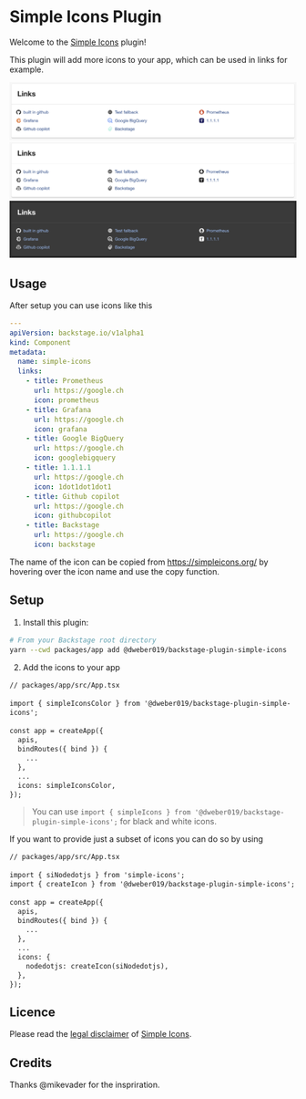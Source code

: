 # Simple Icons Plugin

Welcome to the [Simple Icons](https://simpleicons.org/) plugin!

This plugin will add more icons to your app, which can be used in links for example.

![color](https://raw.githubusercontent.com/dweber019/backstage-plugins/main/plugins/simple-icons/docs/color.png)
![no color light](https://raw.githubusercontent.com/dweber019/backstage-plugins/main/plugins/simple-icons/docs/no-color-light.png)
![no color dark](https://raw.githubusercontent.com/dweber019/backstage-plugins/main/plugins/simple-icons/docs/no-color-dark.png)

## Usage

After setup you can use icons like this

```yaml
---
apiVersion: backstage.io/v1alpha1
kind: Component
metadata:
  name: simple-icons
  links:
    - title: Prometheus
      url: https://google.ch
      icon: prometheus
    - title: Grafana
      url: https://google.ch
      icon: grafana
    - title: Google BigQuery
      url: https://google.ch
      icon: googlebigquery
    - title: 1.1.1.1
      url: https://google.ch
      icon: 1dot1dot1dot1
    - title: Github copilot
      url: https://google.ch
      icon: githubcopilot
    - title: Backstage
      url: https://google.ch
      icon: backstage
```

The name of the icon can be copied from https://simpleicons.org/ by hovering over the icon name and use the copy function.

## Setup

1. Install this plugin:

```bash
# From your Backstage root directory
yarn --cwd packages/app add @dweber019/backstage-plugin-simple-icons
```

2. Add the icons to your app

```tsx
// packages/app/src/App.tsx

import { simpleIconsColor } from '@dweber019/backstage-plugin-simple-icons';

const app = createApp({
  apis,
  bindRoutes({ bind }) {
    ...
  },
  ...
  icons: simpleIconsColor,
});
```

> You can use `import { simpleIcons } from '@dweber019/backstage-plugin-simple-icons';` for black and white icons.

If you want to provide just a subset of icons you can do so by using

```tsx
// packages/app/src/App.tsx

import { siNodedotjs } from 'simple-icons';
import { createIcon } from '@dweber019/backstage-plugin-simple-icons';

const app = createApp({
  apis,
  bindRoutes({ bind }) {
    ...
  },
  ...
  icons: {
    nodedotjs: createIcon(siNodedotjs),
  },
});
```

## Licence

Please read the [legal disclaimer](https://github.com/simple-icons/simple-icons/blob/develop/DISCLAIMER.md) of [Simple Icons](https://simpleicons.org/).

## Credits

Thanks @mikevader for the inspriration.
